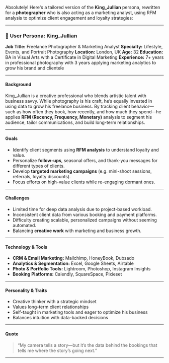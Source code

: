 Absolutely! Here's a tailored version of the **King\_Jullian** persona, rewritten for a **photographer** who is also acting as a marketing analyst, using RFM analysis to optimize client engagement and loyalty strategies:

---

### 👤 **User Persona: King\_Jullian**

**Job Title:** Freelance Photographer & Marketing Analyst
**Specialty:** Lifestyle, Events, and Portrait Photography
**Location:** London, UK
**Age:** 32
**Education:** BA in Visual Arts with a Certificate in Digital Marketing
**Experience:** 7+ years in professional photography with 3 years applying marketing analytics to grow his brand and clientele

---

#### **Background**

King\_Jullian is a creative professional who blends artistic talent with business savvy. While photography is his craft, he’s equally invested in using data to grow his freelance business. By tracking client behavior—such as how often they book, how recently, and how much they spend—he applies **RFM (Recency, Frequency, Monetary)** analysis to segment his audience, tailor communications, and build long-term relationships.

---

#### **Goals**

* Identify client segments using **RFM analysis** to understand loyalty and value.
* Personalize **follow-ups**, seasonal offers, and thank-you messages for different types of clients.
* Develop **targeted marketing campaigns** (e.g. mini-shoot sessions, referrals, loyalty discounts).
* Focus efforts on high-value clients while re-engaging dormant ones.

---

#### **Challenges**

* Limited time for deep data analysis due to project-based workload.
* Inconsistent client data from various booking and payment platforms.
* Difficulty creating scalable, personalized campaigns without seeming automated.
* Balancing **creative work** with marketing and business growth.

---

#### **Technology & Tools**

* **CRM & Email Marketing:** Mailchimp, HoneyBook, Dubsado
* **Analytics & Segmentation:** Excel, Google Sheets, Airtable
* **Photo & Portfolio Tools:** Lightroom, Photoshop, Instagram Insights
* **Booking Platforms:** Calendly, SquareSpace, Pixieset

---

#### **Personality & Traits**

* Creative thinker with a strategic mindset
* Values long-term client relationships
* Self-taught in marketing tools and eager to optimize his business
* Balances intuition with data-backed decisions

---

#### **Quote**

> “My camera tells a story—but it’s the data behind the bookings that tells me where the story’s going next.”

---

